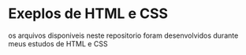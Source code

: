 # Exeplos de HTML e CSS

os arquivos disponiveis neste repositorio foram
desenvolvidos durante meus estudos de HTML e CSS
